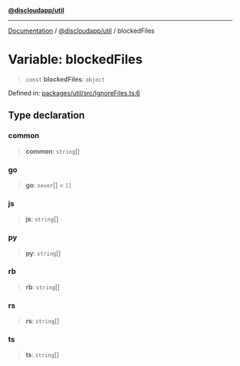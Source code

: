 [**@discloudapp/util**](../README.md)

***

[Documentation](../../../packages.md) / [@discloudapp/util](../README.md) / blockedFiles

# Variable: blockedFiles

> `const` **blockedFiles**: `object`

Defined in: [packages/util/src/IgnoreFiles.ts:6](https://github.com/discloud/discloud.app/blob/8d6df0b18784d1a4408701ac8e6b9db44dbb7133/packages/util/src/IgnoreFiles.ts#L6)

## Type declaration

### common

> **common**: `string`[]

### go

> **go**: `never`[] = `[]`

### js

> **js**: `string`[]

### py

> **py**: `string`[]

### rb

> **rb**: `string`[]

### rs

> **rs**: `string`[]

### ts

> **ts**: `string`[]
